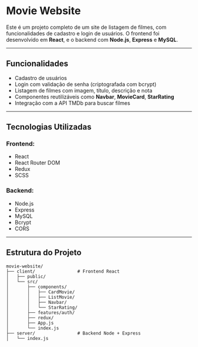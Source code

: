 # Movie Website

Este é um projeto completo de um site de listagem de filmes, com funcionalidades de cadastro e login de usuários. O frontend foi desenvolvido em **React**, e o backend com **Node.js**, **Express** e **MySQL**.

---

##  Funcionalidades

- Cadastro de usuários
- Login com validação de senha (criptografada com bcrypt)
- Listagem de filmes com imagem, título, descrição e nota
- Componentes reutilizáveis como **Navbar**, **MovieCard**, **StarRating**
- Integração com a API TMDb para buscar filmes 

---

##  Tecnologias Utilizadas

### Frontend:
- React
- React Router DOM
- Redux
- SCSS

### Backend:
- Node.js
- Express
- MySQL
- Bcrypt
- CORS

---

## Estrutura do Projeto

```
movie-website/
├── client/                # Frontend React
│   ├── public/
│   └── src/
│       ├── components/
│       │   ├── CardMovie/
│       │   ├── ListMovie/
│       │   ├── Navbar/
│       │   └── StarRating/
│       ├── features/auth/
│       ├── redux/
│       ├── App.js
│       └── index.js
├── server/                # Backend Node + Express
│   └── index.js
```


